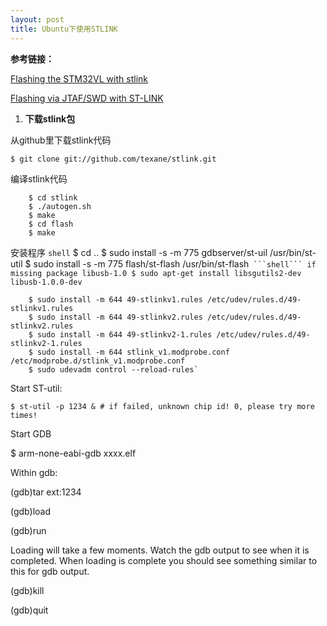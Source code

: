 ```yaml
---
layout: post
title: Ubuntu下使用STLINK
---
```

**参考链接：**

[Flashing the STM32VL with stlink](http://gpio.kaltpost.de/?page_id=148)

[Flashing via JTAF/SWD with ST-LINK](https://pixhawk.org/dev/nuttx/building_and_flashing_console)

1. **下载stlink包**

从github里下载stlink代码
```shell
$ git clone git://github.com/texane/stlink.git
```
编译stlink代码
```shell
    $ cd stlink
    $ ./autogen.sh
    $ make
    $ cd flash
    $ make
```
安装程序
```shell```
    $ cd ..
    $ sudo install -s -m 775 gdbserver/st-uil /usr/bin/st-util
    $ sudo install -s -m 775 flash/st-flash /usr/bin/st-flash`
```shell```
if missing package libusb-1.0
    $ sudo apt-get install libsgutils2-dev libusb-1.0.0-dev`
```shell
    $ sudo install -m 644 49-stlinkv1.rules /etc/udev/rules.d/49-stlinkv1.rules
    $ sudo install -m 644 49-stlinkv2.rules /etc/udev/rules.d/49-stlinkv2.rules
    $ sudo install -m 644 49-stlinkv2-1.rules /etc/udev/rules.d/49-stlinkv2-1.rules 
    $ sudo install -m 644 stlink_v1.modprobe.conf /etc/modprobe.d/stlink_v1.modprobe.conf
    $ sudo udevadm control --reload-rules`
```
Start ST-util:

    $ st-util -p 1234 & # if failed, unknown chip id! 0, please try more times!

Start GDB

$ arm-none-eabi-gdb xxxx.elf


Within gdb:

(gdb)tar ext:1234

(gdb)load

(gdb)run


Loading will take a few moments. Watch the gdb output to see when it is completed. When loading is complete you should see something similar to this for gdb output.

(gdb)kill

(gdb)quit
